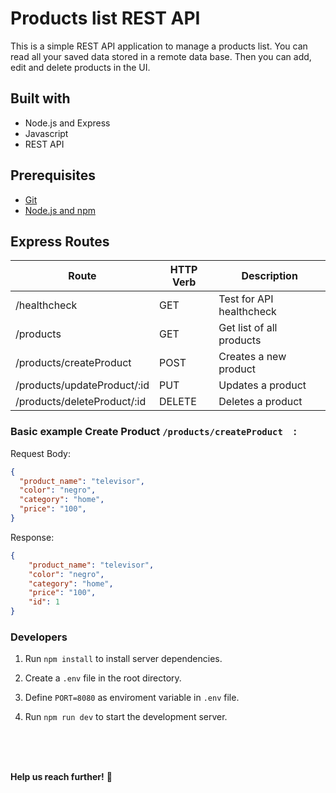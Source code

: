 # Products list REST API

This is a simple REST API application to manage a products list. You can read all your saved data stored in a remote data base. Then you can add, edit and delete products in the UI.

## Built with 
- Node.js and Express
- Javascript
- REST API 

## Prerequisites

- [Git](https://git-scm.com/downloads)
- [Node.js and npm](https://nodejs.org)

## Express Routes

| Route                       | HTTP Verb | Description              |
| ----------------------------| --------- | ------------------------ |
| /healthcheck                | GET       | Test for API healthcheck |
| /products                   | GET       | Get list of all products |
| /products/createProduct     | POST      | Creates a new product    |
| /products/updateProduct/:id | PUT       | Updates a product        |
| /products/deleteProduct/:id | DELETE    | Deletes a product        |


### Basic example **Create Product** `/products/createProduct  `:

Request Body:
```json
{
  "product_name": "televisor",
  "color": "negro",
  "category": "home",
  "price": "100",
}
```

Response:

```json
{
    "product_name": "televisor",
    "color": "negro",
    "category": "home",
    "price": "100",
    "id": 1
}
```

### Developers

1. Run `npm install` to install server dependencies.

2. Create a `.env` file in the root directory.
 
3. Define `PORT=8080` as enviroment variable in `.env` file.

5. Run `npm run dev` to start the development server.

<br/>
<br/>
<br/>


**Help us reach further!** 🚀
